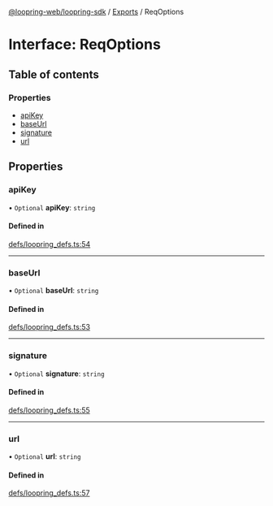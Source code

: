 [@loopring-web/loopring-sdk](../README.md) / [Exports](../modules.md) / ReqOptions

# Interface: ReqOptions

## Table of contents

### Properties

- [apiKey](ReqOptions.md#apikey)
- [baseUrl](ReqOptions.md#baseurl)
- [signature](ReqOptions.md#signature)
- [url](ReqOptions.md#url)

## Properties

### apiKey

• `Optional` **apiKey**: `string`

#### Defined in

[defs/loopring_defs.ts:54](https://github.com/Loopring/loopring_sdk/blob/6d0be7c/src/defs/loopring_defs.ts#L54)

___

### baseUrl

• `Optional` **baseUrl**: `string`

#### Defined in

[defs/loopring_defs.ts:53](https://github.com/Loopring/loopring_sdk/blob/6d0be7c/src/defs/loopring_defs.ts#L53)

___

### signature

• `Optional` **signature**: `string`

#### Defined in

[defs/loopring_defs.ts:55](https://github.com/Loopring/loopring_sdk/blob/6d0be7c/src/defs/loopring_defs.ts#L55)

___

### url

• `Optional` **url**: `string`

#### Defined in

[defs/loopring_defs.ts:57](https://github.com/Loopring/loopring_sdk/blob/6d0be7c/src/defs/loopring_defs.ts#L57)
